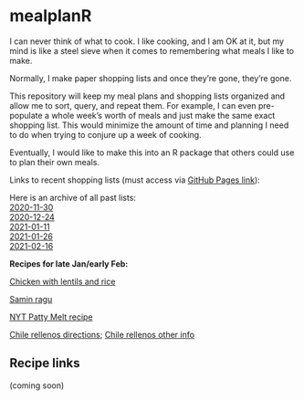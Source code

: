 
<!-- README.md is generated from README.Rmd. Please edit that file -->

# mealplanR

I can never think of what to cook. I like cooking, and I am OK at it,
but my mind is like a steel sieve when it comes to remembering what
meals I like to make.

Normally, I make paper shopping lists and once they’re gone, they’re
gone.

This repository will keep my meal plans and shopping lists organized and
allow me to sort, query, and repeat them. For example, I can even
pre-populate a whole week’s worth of meals and just make the same exact
shopping list. This would minimize the amount of time and planning I
need to do when trying to conjure up a week of cooking.

Eventually, I would like to make this into an R package that others
could use to plan their own meals.

Links to recent shopping lists (must access via [GitHub Pages
link](https://evanmascitti.github.io/mealplanR/)):

Here is an archive of all past lists: <br>
[2020-11-30](inst/shopping_lists/2020-11-30_shopping_list.html) <br>
[2020-12-24](inst/shopping_lists/2020-12-24_shopping_list.html) <br>
[2021-01-11](inst/shopping_lists/2021-01-11_shopping_list.html) <br>
[2021-01-26](inst/shopping_lists/2021-01-26_shopping_list.html) <br>
[2021-02-16](inst/shopping_lists/2021-02-16_shopping_list.html) <br>

**Recipes for late Jan/early Feb:**

[Chicken with lentils and
rice](./inst/recipes/Chicken_with_Lentil_Rice/Chicken_with_Lentil_Rice_directions.html)

[Samin ragu](./inst/recipes/Samin_ragu/Samin_ragu_directions.html)

[NYT Patty Melt
recipe](./inst/recipes/Patty_Melts_NYT_cooking/Patty_Melts_NYT_cooking_directions.html)

[Chile rellenos
directions](./inst/recipes/Chile_rellenos/Chile_rellenos_directions.html);
[Chile rellenos other
info](./inst/recipes/Chile_rellenos/Chile_rellenos_other_info.md)

## Recipe links

(coming soon)
